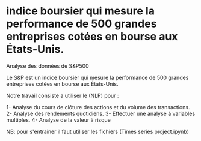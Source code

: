 # indice boursier qui mesure la performance de 500 grandes entreprises cotées en bourse aux États-Unis.
Analyse des données de S&amp;P500

Le S&P est un indice boursier qui mesure la performance de 500 
grandes entreprises cotées en bourse aux États-Unis.

Notre travail consiste a utiliser le (NLP) pour :

1- Analyse du cours de clôture des actions et du volume des transactions.
2- Analyse des rendements quotidiens.
3- Effectuer une analyse à variables multiples.
4- Analyse de la valeur à risque


NB: pour s'entrainer il faut utiliser les fichiers (Times series project.ipynb) 
